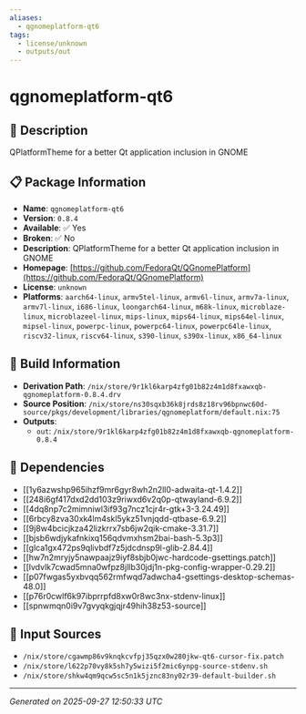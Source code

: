 ```yaml
---
aliases:
  - qgnomeplatform-qt6
tags:
  - license/unknown
  - outputs/out
---
```


# qgnomeplatform-qt6

## 📝 Description

QPlatformTheme for a better Qt application inclusion in GNOME

## 📋 Package Information

- **Name**: `qgnomeplatform-qt6`
- **Version**: `0.8.4`
- **Available**: ✅ Yes
- **Broken**: ✅ No
- **Description**: QPlatformTheme for a better Qt application inclusion in GNOME
- **Homepage**: [https://github.com/FedoraQt/QGnomePlatform](https://github.com/FedoraQt/QGnomePlatform)
- **License**: `unknown`
- **Platforms**: `aarch64-linux`, `armv5tel-linux`, `armv6l-linux`, `armv7a-linux`, `armv7l-linux`, `i686-linux`, `loongarch64-linux`, `m68k-linux`, `microblaze-linux`, `microblazeel-linux`, `mips-linux`, `mips64-linux`, `mips64el-linux`, `mipsel-linux`, `powerpc-linux`, `powerpc64-linux`, `powerpc64le-linux`, `riscv32-linux`, `riscv64-linux`, `s390-linux`, `s390x-linux`, `x86_64-linux`

## 🔧 Build Information

- **Derivation Path**: `/nix/store/9r1kl6karp4zfg01b82z4m1d8fxawxqb-qgnomeplatform-0.8.4.drv`
- **Source Position**: `/nix/store/ns30sqxb36k8jrds8z18rv96bpnwc60d-source/pkgs/development/libraries/qgnomeplatform/default.nix:75`
- **Outputs**:
  - `out`:  `/nix/store/9r1kl6karp4zfg01b82z4m1d8fxawxqb-qgnomeplatform-0.8.4`

## 🔗 Dependencies

- [[1y6azwshp965ihzf9mr6gyr8wh2n2ll0-adwaita-qt-1.4.2]]
- [[248i6gf417dxd2dd103z9riwxd6v2q0p-qtwayland-6.9.2]]
- [[4dq8np7c2mimniwl3if93g7ncz1cjr4r-gtk+3-3.24.49]]
- [[6rbcy8zva30xk4lm4skl5ykz51vnjqdd-qtbase-6.9.2]]
- [[9j8w4bcicjkza42lizkrrx7sb6jw2qik-cmake-3.31.7]]
- [[bjsb6wdjykafnkixq156qdvmxhsm2bai-bash-5.3p3]]
- [[glca1gx472ps9qlivbdf7z5jdcdnsp9l-glib-2.84.4]]
- [[hw7n2mryjy5nawpaajz9iyf8sbjb0jwc-hardcode-gsettings.patch]]
- [[lvdvlk7cwad5mna0wfpz8jllb30jdj1n-pkg-config-wrapper-0.29.2]]
- [[p07fwgas5yxbvqq562rmfwqd7adwcha4-gsettings-desktop-schemas-48.0]]
- [[p76r0cwlf6k97ibprrpfd8xw0r8wc3nx-stdenv-linux]]
- [[spnwmqn0i9v7gvyqkgjqjr49hih38z53-source]]

## 📁 Input Sources

- `/nix/store/cgawmp86v9knqkcvfpj35qzx0w280jkw-qt6-cursor-fix.patch`
- `/nix/store/l622p70vy8k5sh7y5wizi5f2mic6ynpg-source-stdenv.sh`
- `/nix/store/shkw4qm9qcw5sc5n1k5jznc83ny02r39-default-builder.sh`

---
*Generated on 2025-09-27 12:50:33 UTC*

